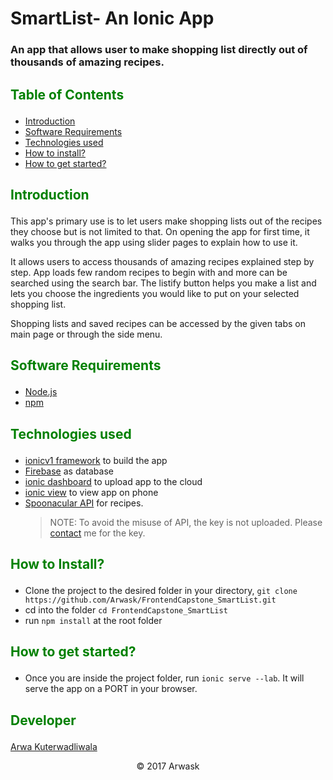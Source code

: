 # SmartList- An Ionic App
### An app that allows user to make shopping list directly out of thousands of amazing recipes.

## <p style="color: green;">Table of Contents</p>
- [Introduction](#introduction)
- [Software Requirements](#software-requirements)
- [Technologies used](#technologies-used)
- [How to install?](#how-to-install)
- [How to get started?](#how-to-get-started)

## <p style="color: green;">Introduction</p>
This app's primary use is to let users make shopping lists out of the recipes they choose but is not limited to that. On opening the app for first time, it walks you through the app using slider pages to explain how to use it.  

It allows users to access thousands of amazing recipes explained step by step. App loads few random recipes to begin with and more can be searched using the search bar. The listify button helps you make a list and lets you choose the ingredients you would like to put on your selected shopping list.  

Shopping lists and saved recipes can be accessed by the given tabs on main page or through the side menu.

## <p style="color: green;">Software Requirements</p>

- [Node.js](https://nodejs.org/en/)
- [npm](https://www.npmjs.com/)

## <p style="color: green;">Technologies used</p>

- [ionicv1 framework](http://ionicframework.com/getting-started/) to build the app
- [Firebase](https://firebase.google.com/) as database
- [ionic dashboard](https://dashboard.ionicjs.com/apps) to upload app to the cloud 
- [ionic view](https://view.ionic.io/) to view app on phone
- [Spoonacular API](https://spoonacular.com/food-api) for recipes.  
  > NOTE: To avoid the misuse of API, the key is not uploaded. Please [contact](https://github.com/Arwask) me for the key. 

## <p style="color: green;">How to Install?</p>

- Clone the project to the desired folder in your directory, ```git clone https://github.com/Arwask/FrontendCapstone_SmartList.git```
- cd into the folder ```cd FrontendCapstone_SmartList```
- run ```npm install``` at the root folder

## <p style="color: green;">How to get started?</p>

- Once you are inside the project folder, run ```ionic serve --lab```. It will serve the app on a PORT in your browser.

## <p style="color: green;">Developer</p>

[Arwa Kuterwadliwala](https://github.com/Arwask)

<p align="center">&copy; 2017 Arwask</p>
